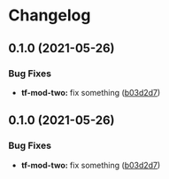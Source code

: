 # Changelog

## 0.1.0 (2021-05-26)


### Bug Fixes

* **tf-mod-two:** fix something ([b03d2d7](https://www.github.com/tpolekhin/actions-playground/commit/b03d2d702ad0890cb619e7cb651d1412a6506937))

## 0.1.0 (2021-05-26)


### Bug Fixes

* **tf-mod-two:** fix something ([b03d2d7](https://www.github.com/tpolekhin/actions-playground/commit/b03d2d702ad0890cb619e7cb651d1412a6506937))
